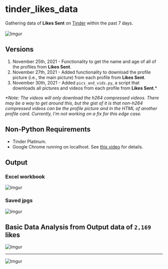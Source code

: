 # tinder_likes_data
Gathering data of **Likes Sent** on [Tinder](https://tinder.com/) within the past 7 days. <br><br>
![Imgur](https://imgur.com/hSVjccD.jpg)

## Versions
1. November 25th, 2021 - Functionality to get the name and age of all of the profiles from **Likes Sent**.
2. November 27th, 2021 - Added functionality to download the profile picture (i.e., the main picture) from each profile from **Likes Sent**.
3. November 30th, 2021 - Added `pics_and_vids.py`, a script that downloads all pictures and videos from each profile from **Likes Sent**.*

*\*Note: The videos will only download the h264 compressed videos. There may be a way to get around this, but the gist of it is that non-h264 compressed videos can be the profile picture and in the HTML of another profile card. Currently, I'm not working on a fix for this edge case.*

## Non-Python Requirements
- Tinder Platinum.
- Google Chrome running on localhost. See [this video](https://youtu.be/FVumnHy5Tzo) for details.

## Output
### Excel workbook
![Imgur](https://imgur.com/6WjLKCs.jpg)
### Saved jpgs
![Imgur](https://imgur.com/7in0fo0.jpg)

## Basic Data Analysis from Output data of `2,169` likes
![Imgur](https://i.imgur.com/IbCubjv.png)
***
![Imgur](https://i.imgur.com/0Bhshd2.png)
